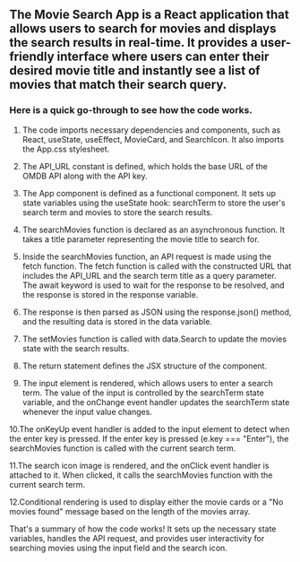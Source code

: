 ## The Movie Search App is a React application that allows users to search for movies and displays the search results in real-time. It provides a user-friendly interface where users can enter their desired movie title and instantly see a list of movies that match their search query.

### Here is a quick go-through to see how the code works.

1. The code imports necessary dependencies and components, such as React, useState, useEffect, MovieCard, and SearchIcon. It also imports the App.css stylesheet.

2. The API_URL constant is defined, which holds the base URL of the OMDB API along with the API key.

3. The App component is defined as a functional component. It sets up state variables using the useState hook: searchTerm to store the user's search term and 
   movies to store the search results.

4. The searchMovies function is declared as an asynchronous function. It takes a title parameter representing the movie title to search for.

5. Inside the searchMovies function, an API request is made using the fetch function. The fetch function is called with the constructed URL that includes the 
   API_URL and the search term title as a query parameter. The await keyword is used to wait for the response to be resolved, and the response is stored in the 
   response variable.

6. The response is then parsed as JSON using the response.json() method, and the resulting data is stored in the data variable.

7. The setMovies function is called with data.Search to update the movies state with the search results.

8. The return statement defines the JSX structure of the component.

9. The input element is rendered, which allows users to enter a search term. The value of the input is controlled by the searchTerm state variable, and the 
   onChange event handler updates the searchTerm state whenever the input value changes.

  10.The onKeyUp event handler is added to the input element to detect when the enter key is pressed. If the enter key is pressed (e.key === "Enter"), the 
   searchMovies function is called with the current search term.

11.The search icon image is rendered, and the onClick event handler is attached to it. When clicked, it calls the searchMovies function with the current search 
   term.

12.Conditional rendering is used to display either the movie cards or a "No movies found" message based on the length of the movies array.

That's a summary of how the code works! It sets up the necessary state variables, handles the API request, and provides user interactivity for searching movies using the input field and the search icon.
